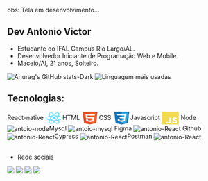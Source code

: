 obs: Tela em desenvolvimento...

## Dev Antonio Victor 
- Estudante do IFAL Campus Rio Largo/AL.
- Desenvolvedor Iniciante de Programação Web e Mobile.
- Maceió/Al, 21 anos, Solteiro.

<div>
  
  ![Anurag's GitHub stats-Dark](https://github-readme-stats.vercel.app/api?username=antoniovictor2k&show_icons=true&theme=dark#gh-dark-mode-only)     ![Linguagem mais usadas](https://github-readme-stats.vercel.app/api/top-langs/?username=antoniovictor2k&layout=compact&theme=dark)
</div>


## Tecnologias: 

<div>
React-native <img align="center" alt="antonio-React" height="30" width="40" src="https://raw.githubusercontent.com/devicons/devicon/master/icons/react/react-original.svg">HTML <img align="center" alt="antonio-HTML" height="30" width="40" src="https://raw.githubusercontent.com/devicons/devicon/master/icons/html5/html5-original.svg">CSS <img align="center" alt="antonio-CSS" height="30" width="40" src="https://raw.githubusercontent.com/devicons/devicon/master/icons/css3/css3-original.svg">Javascript <img align="center" alt="antonio-Js" height="30" width="40" src="https://raw.githubusercontent.com/devicons/devicon/master/icons/javascript/javascript-plain.svg">
Node <img align="center" alt="antoio-node" height="30" width="40" src="https://cdn.jsdelivr.net/gh/devicons/devicon/icons/nodejs/nodejs-original.svg">Mysql <img align="center" alt="antoio-mysql" height="30" width="40" src="https://cdn.jsdelivr.net/gh/devicons/devicon/icons/mysql/mysql-original.svg">
  Figma <img align="center" alt="antonio-React" height="30" width="30" src="https://w7.pngwing.com/pngs/431/965/png-transparent-figma-designer-computer-icons-material-design-design-rectangle-poster-logo.png">
  Github <img align="center" alt="antonio-React" height="30" width="30" src="https://cdn-icons-png.flaticon.com/512/25/25231.png">Cypress <img align="center" alt="antonio-React" height="30" width="30" src="https://static-00.iconduck.com/assets.00/cypress-icon-512x512-zi8589rq.png">Postman <img align="center" alt="antonio-React" height="30" width="30" src="https://static-00.iconduck.com/assets.00/postman-icon-497x512-beb7sy75.png">
  </div>

##
 
 * Rede sociais

<div>
  
  <a href="https://api.whatsapp.com/message/O4I654ATQMPYE1?autoload=1&app_absent=0" target="_blank"><img src="https://img.shields.io/badge/WhatsApp-25D366?style=for-the-badge&logo=whatsapp&logoColor=white" target="_blank"></a> 
  <a href="https://instagram.com/antoniovictor2k" target="_blank"><img src="https://img.shields.io/badge/-Instagram-%23E4405F?style=for-the-badge&logo=instagram&logoColor=white" target="_blank"></a>
  <a href = "mailto:avps2@aluno.ifal.edu.br"><img src="https://img.shields.io/badge/-Gmail-%23333?style=for-the-badge&logo=gmail&logoColor=white" target="_blank"></a>
  <a href="https://www.linkedin.com/in/antonio-victor-pereira-severiano-0aa170169/" target="_blank"><img src="https://img.shields.io/badge/-LinkedIn-%230077B5?style=for-the-badge&logo=linkedin&logoColor=white" target="_blank"></a> 
    
</div>
